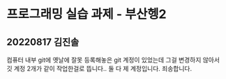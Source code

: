 # 프로그래밍 실습 과제 - 부산헹2
## 20220817 김진솔
컴퓨터 내부 git에 옛날에 잘못 등록해놓은 git 계정이 있었는데 그걸 변경하지 않아서 깃 계정 2개가 같이 작업한걸로 뜹니다..
둘 다 제 계정입니다. 죄송합니다.
